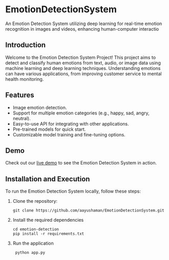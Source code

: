 # EmotionDetectionSystem
An Emotion Detection System utilizing deep learning for real-time emotion recognition in images and videos, enhancing human-computer interactio

## Introduction
Welcome to the Emotion Detection System Project! This project aims to detect and classify human emotions from text, audio, or image data using machine learning and deep learning techniques. Understanding emotions can have various applications, from improving customer service to mental health monitoring.

## Features
- Image emotion detection.
- Support for multiple emotion categories (e.g., happy, sad, angry, neutral).
- Easy-to-use API for integrating with other applications.
- Pre-trained models for quick start.
- Customizable model training and fine-tuning options.

## Demo
Check out our [live demo](https://example.com/emotion-detection-demo) to see the Emotion Detection System in action.

## Installation and Execution
To run the Emotion Detection System locally, follow these steps:

1. Clone the repository:
   ```
   git clone https://github.com/aayushaman/EmotionDetectionSystem.git

   ```

2. Install the required dependencies
    
   ``` 
   cd emotion-detection
   pip install -r requirements.txt 
   
   ```

3. Run the application
   
   ```
    python app.py

   ```
